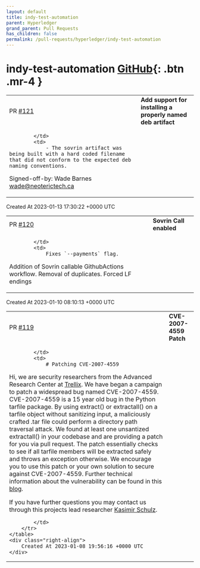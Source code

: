 ```yaml
---
layout: default
title: indy-test-automation
parent: Hyperledger
grand_parent: Pull Requests
has_children: false
permalink: /pull-requests/hyperledger/indy-test-automation
---
```


# indy-test-automation <span class="fs-3 right-align">[GitHub](https://github.com/hyperledger/indy-test-automation){: .btn .mr-4 }</span>


<div>
    <table>
        <tr>
            <td>
                PR <a href="https://github.com/hyperledger/indy-test-automation/pull/121" class=".btn">#121</a>
            </td>
            <td>
                <b>
                    Add support for installing a properly named deb artifact
                </b>
            </td>
        </tr>
        <tr>
            <td>
                
            </td>
            <td>
                - The sovrin artifact was being built with a hard coded filename that did not conform to the expected deb naming conventions.

Signed-off-by: Wade Barnes <wade@neoterictech.ca>
            </td>
        </tr>
    </table>
    <div class="right-align">
        Created At 2023-01-13 17:30:22 +0000 UTC
    </div>
</div>

<div>
    <table>
        <tr>
            <td>
                PR <a href="https://github.com/hyperledger/indy-test-automation/pull/120" class=".btn">#120</a>
            </td>
            <td>
                <b>
                    Sovrin Call enabled
                </b>
            </td>
        </tr>
        <tr>
            <td>
                
            </td>
            <td>
                Fixes `--payments` flag.
Addition of Sovrin callable GithubActions workflow.
Removal of duplicates.
Forced LF endings
            </td>
        </tr>
    </table>
    <div class="right-align">
        Created At 2023-01-10 08:10:13 +0000 UTC
    </div>
</div>

<div>
    <table>
        <tr>
            <td>
                PR <a href="https://github.com/hyperledger/indy-test-automation/pull/119" class=".btn">#119</a>
            </td>
            <td>
                <b>
                    CVE-2007-4559 Patch
                </b>
            </td>
        </tr>
        <tr>
            <td>
                
            </td>
            <td>
                # Patching CVE-2007-4559

Hi, we are security researchers from the Advanced Research Center at [Trellix](https://www.trellix.com). We have began a campaign to patch a widespread bug named CVE-2007-4559. CVE-2007-4559 is a 15 year old bug in the Python tarfile package. By using extract() or extractall() on a tarfile object without sanitizing input, a maliciously crafted .tar file could perform a directory path traversal attack. We found at least one unsantized extractall() in your codebase and are providing a patch for you via pull request. The patch essentially checks to see if all tarfile members will be extracted safely and throws an exception otherwise. We encourage you to use this patch or your own solution to secure against CVE-2007-4559. Further technical information about the vulnerability can be found in this [blog](https://www.trellix.com/en-us/about/newsroom/stories/research/tarfile-exploiting-the-world.html).

If you have further questions you may contact us through this projects lead researcher [Kasimir Schulz](mailto:kasimir.schulz@trellix.com).

            </td>
        </tr>
    </table>
    <div class="right-align">
        Created At 2023-01-08 19:56:16 +0000 UTC
    </div>
</div>

